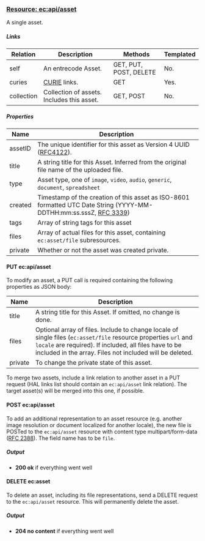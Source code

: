 ### [Resource: ec:api/asset](id:api/asset)
A single asset.

##### Links
| Relation     | Description     | Methods     | Templated     |
|--------------|-----------------|-------------|---------------|
|self          |An entrecode Asset.|GET, PUT, POST, DELETE  |No.            |
|curies        |[CURIE](http://www.w3.org/TR/curie/) links. | GET | Yes.|
|collection    |Collection of assets. Includes this asset. |GET, POST|No.|

##### Properties
| Name         | Description     |
|--------------|-----------------|
|assetID |The unique identifier for this asset as Version 4  UUID ([RFC4122](http://tools.ietf.org/html/rfc4122)).|
|title         |A string title for this Asset. Inferred from the original file name of the uploaded file.|
|type         |Asset type, one of `image`, `video`, `audio`, `generic`, `document`, `spreadsheet`
|created       |Timestamp of the creation of this asset as ISO-8601 formatted UTC Date String (YYYY-MM-DDTHH:mm:ss.sssZ, [RFC 3339](http://tools.ietf.org/html/rfc3339))|
|tags          |Array of string tags for this asset|
|files         |Array of actual files for this asset, containing `ec:asset/file` subresources.
|private		| Whether or not the asset was created private.


#### PUT ec:api/asset
To modify an asset, a PUT call is required containing the following properties as JSON body:

| Name         | Description     |
|--------------|-----------------|
|title         |A string title for this Asset. If omitted, no change is done.|
|files         |Optional array of files. Include to change locale of single files (`ec:asset/file` resource properties `url` and `locale` are required). If included, all files have to be included in the array. Files not included will be deleted.
|private		| To change the private state of this asset.

To merge two assets, include a link relation to another asset in a PUT request (HAL links list should contain an `ec:api/asset` link relation). The target asset(s) will be merged into this one, if possible. 


#### POST ec:api/asset
To add an additional representation to an asset resource (e.g. another image resolution or document localized for another locale), the new file is POSTed to the `ec:api/asset` resource with content type multipart/form-data ([RFC 2388](http://tools.ietf.org/html/rfc2388)). The field name has to be `file`.

##### Output

* **200 ok** if everything went well

#### DELETE ec:asset
To delete an asset, including its file representations, send a DELETE request to the `ec:api/asset` resource. This will permanently delete the asset.

##### Output

* **204 no content** if everything went well